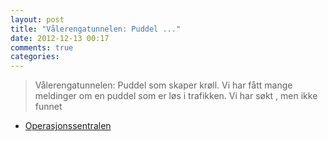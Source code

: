 ```yaml
---
layout: post
title: "Vålerengatunnelen: Puddel ..."
date: 2012-12-13 00:17
comments: true
categories: 
---
```


> Vålerengatunnelen: Puddel som skaper krøll. Vi har fått mange meldinger om en puddel som er løs i trafikken. Vi har søkt , men ikke funnet 
- [Operasjonssentralen](https://twitter.com/oslopolitiops/statuses/279319115657801728)
